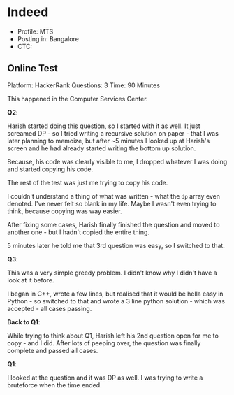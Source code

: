 
# Indeed

* Profile: MTS
* Posting in: Bangalore
* CTC: 

## Online Test

Platform: HackerRank
Questions: 3
Time: 90 Minutes

This happened in the Computer Services Center. 

**Q2**: 

Harish started doing this question, so I started with it as well. It just screamed DP - so I tried writing a recursive solution on paper - that I was later planning to memoize, but after ~5 minutes I looked up at Harish's screen and he had already started writing the bottom up solution.

Because, his code was clearly visible to me, I dropped whatever I was doing and started copying his code.

The rest of the test was just me trying to copy his code.

I couldn't understand a thing of what was written - what the `dp` array even denoted. I've never felt so blank in my life. Maybe I wasn't even trying to think, because copying was way easier.

After fixing some cases, Harish finally finished the question and moved to another one - but I hadn't copied the entire thing.

5 minutes later he told me that 3rd question was easy, so I switched to that.

**Q3**: 

This was a very simple greedy problem. I didn't know why I didn't have a look at it before. 

I began in C++, wrote a few lines, but realised that it would be hella easy in Python - so switched to that and wrote a 3 line python solution - which was accepted - all cases passing.

**Back to Q1**:

While trying to think about Q1, Harish left his 2nd question open for me to copy - and I did. After lots of peeping over, the question was finally complete and passed all cases.

**Q1**: 

I looked at the question and it was DP as well. I was trying to write a bruteforce when the time ended.

